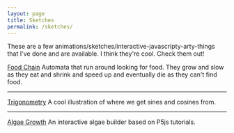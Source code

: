 ```yaml
---
layout: page
title: Sketches
permalink: /sketches/
---
```


These are a few animations/sketches/interactive-javascripty-arty-things that I've done and are available.  I think they're cool.  Check them out!

[Food Chain](/foodchain)
Automata that run around looking for food.  They grow and slow as they eat and shrink and speed up and eventually die as they can't find food.

---

[Trigonometry](/trigonometry)
A cool illustration of where we get sines and cosines from.

---

[Algae Growth](/algae1)
An interactive algae builder based on P5js tutorials.
